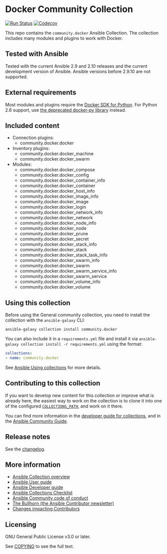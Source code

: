# Docker Community Collection
[![Run Status](https://api.shippable.com/projects/5f992599cc07df00079b99d1/badge?branch=main)](https://app.shippable.com/github/ansible-collections/community.docker/dashboard)
[![Codecov](https://img.shields.io/codecov/c/github/ansible-collections/community.docker)](https://codecov.io/gh/ansible-collections/community.docker)

This repo contains the `community.docker` Ansible Collection. The collection includes many modules and plugins to work with Docker.

## Tested with Ansible

Tested with the current Ansible 2.9 and 2.10 releases and the current development version of Ansible. Ansible versions before 2.9.10 are not supported.

## External requirements

Most modules and plugins require the [Docker SDK for Python](https://pypi.org/project/docker/). For Python 2.6 support, use [the deprecated docker-py library](https://pypi.org/project/docker-py/) instead.

## Included content

* Connection plugins:
  - community.docker.docker
* Inventory plugins:
  - community.docker.docker_machine
  - community.docker.docker_swarm
* Modules:
  - community.docker.docker_compose
  - community.docker.docker_config
  - community.docker.docker_container_info
  - community.docker.docker_container
  - community.docker.docker_host_info
  - community.docker.docker_image_info
  - community.docker.docker_image
  - community.docker.docker_login
  - community.docker.docker_network_info
  - community.docker.docker_network
  - community.docker.docker_node_info
  - community.docker.docker_node
  - community.docker.docker_prune
  - community.docker.docker_secret
  - community.docker.docker_stack_info
  - community.docker.docker_stack
  - community.docker.docker_stack_task_info
  - community.docker.docker_swarm_info
  - community.docker.docker_swarm
  - community.docker.docker_swarm_service_info
  - community.docker.docker_swarm_service
  - community.docker.docker_volume_info
  - community.docker.docker_volume

## Using this collection

Before using the General community collection, you need to install the collection with the `ansible-galaxy` CLI:

    ansible-galaxy collection install community.docker

You can also include it in a `requirements.yml` file and install it via `ansible-galaxy collection install -r requirements.yml` using the format:

```yaml
collections:
- name: community.docker
```

See [Ansible Using collections](https://docs.ansible.com/ansible/latest/user_guide/collections_using.html) for more details.

## Contributing to this collection

If you want to develop new content for this collection or improve what is already here, the easiest way to work on the collection is to clone it into one of the configured [`COLLECTIONS_PATH`](https://docs.ansible.com/ansible/latest/reference_appendices/config.html#collections-paths), and work on it there.

You can find more information in the [developer guide for collections](https://docs.ansible.com/ansible/devel/dev_guide/developing_collections.html#contributing-to-collections), and in the [Ansible Community Guide](https://docs.ansible.com/ansible/latest/community/index.html).

## Release notes

See the [changelog](https://github.com/ansible-collections/community.docker/tree/main/CHANGELOG.rst).

## More information

- [Ansible Collection overview](https://github.com/ansible-collections/overview)
- [Ansible User guide](https://docs.ansible.com/ansible/latest/user_guide/index.html)
- [Ansible Developer guide](https://docs.ansible.com/ansible/latest/dev_guide/index.html)
- [Ansible Collections Checklist](https://github.com/ansible-collections/overview/blob/master/collection_requirements.rst)
- [Ansible Community code of conduct](https://docs.ansible.com/ansible/latest/community/code_of_conduct.html)
- [The Bullhorn (the Ansible Contributor newsletter)](https://us19.campaign-archive.com/home/?u=56d874e027110e35dea0e03c1&id=d6635f5420)
- [Changes impacting Contributors](https://github.com/ansible-collections/overview/issues/45)

## Licensing

GNU General Public License v3.0 or later.

See [COPYING](https://www.gnu.org/licenses/gpl-3.0.txt) to see the full text.
